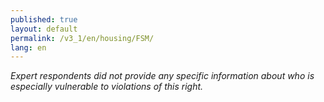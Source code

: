 ```yaml
---
published: true
layout: default
permalink: /v3_1/en/housing/FSM/
lang: en
---
```

_Expert respondents did not provide any specific information about who is especially vulnerable to violations of this right._